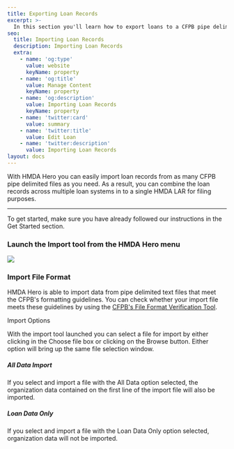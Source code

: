 ```yaml
---
title: Exporting Loan Records
excerpt: >-
  In this section you'll learn how to export loans to a CFPB pipe delimited formatted file.
seo:
  title: Importing Loan Records
  description: Importing Loan Records
  extra:
    - name: 'og:type'
      value: website
      keyName: property
    - name: 'og:title'
      value: Manage Content
      keyName: property
    - name: 'og:description'
      value: Importing Loan Records
      keyName: property
    - name: 'twitter:card'
      value: summary
    - name: 'twitter:title'
      value: Edit Loan
    - name: 'twitter:description'
      value: Importing Loan Records
layout: docs
---
```

With HMDA Hero you can easily import loan records from as many CFPB pipe delimited files as you need. As a result, you can combine the loan records across multiple loan systems in to a single HMDA LAR for filing purposes.

***

To get started, make sure you have already followed our instructions in the Get Started section.

### Launch the Import tool from the HMDA Hero menu

![](/images/import_menu.png)

### Import File Format

HMDA Hero is able to import data from pipe delimited text files that meet the CFPB's formatting guidelines. You can check whether your import file meets these guidelines by using the [CFPB's File Format Verification Tool](https://ffiec.cfpb.gov/tools/file-format-verification).

Import Options

With the import tool launched you can select a file for import by either clicking in the Choose file box or clicking on the Browse button. Either option will bring up the same file selection window.

##### All Data Import

If you select and import a file with the All Data option selected, the organization data contained on the first line of the import file will also be imported.

##### Loan Data Only

If you select and import a file with the Loan Data Only option selected, organization data will not be imported.
